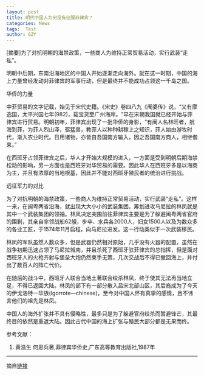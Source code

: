 ```yaml
---
layout: post
title: 明代中国人为何没有征服菲律宾？
categories: News
tags:  Test
author: GZY
---
```


[摘要]为了对抗明朝的海禁政策，一些商人为维持正常贸易活动，实行武装“走私”。

明朝中后期，东南沿海地区的中国人开始逐渐走向海外。就在这一时期，中国的海上力量曾经发动对菲律宾的军事行动，但是最终并不能成功占领这一千岛之国。

华侨的力量

中菲贸易的文字记载，始见于宋代史籍。《宋史》卷四八九《阉婆传》说，“又有摩逸国，太平兴国七年(982)，载宝货至广州海岸。"早在宋朝我国就已经开始与菲律宾进行贸易。明朝初年，菲律宾出现了一批华侨的身影，“有闽人名林旺者，航海到菲，为菲人烈山泽，驱猛兽，教菲人以种种耕稼上之知识，菲人始由游牧时代，渐入农业时代。日用诸物，亦皆自吾国南方输入，因之吾国南方商人，相继偕来。”

在西班牙占领菲律宾之后，华人才开始大规模的进入，一方面是受到明朝后期海禁松动的影响，另一方面也是西班牙对华贸易的需要。因此华人在西班牙多是以海商为主，并且有浓厚的当地根基，因此并不能对西班牙殖民者的统治进行挑战。

远征军力的对比

为了对抗明朝的海禁政策，一些商人为维持正常贸易活动，实行武装“走私”。这样一来，在闽粤两省沿海，就出现大大小小的武装集团。筹划进攻马尼拉的林凤就是其中一个武装集团的领袖。林凤决定突围前往菲律宾主要是为了躲避闽粤两省官府的围剿，其亲自率领战船62艘，步卒、水兵各2000人，妇女1500人以及为数众多的各业工匠，于1574年11月启程，向马尼拉进发。这一行动类似于一次武装移民。

林凤的军队虽然人数众多，但是武器仍然相对原始，几乎没有火器的配置，虽然在战争初期迅速占领了马尼拉城南，并且杀死了西班牙驻菲律宾的总指挥，但是面对西班牙人的火枪齐射与堡垒大炮仍然束手无策，几次交战后不得已撤回海上，并付出了数百人的阵亡代价。

在随后的战斗中，西班牙人联合当地土著联合绞杀林凤，终于使其无法再当地立足，不得已返回大陆。林凤的部下有一部分散入吕宋北部山区，其后裔成为了今天的伊戈洛特一华族(Igorrote—chinese)，至今对中国人怀有真挚的感情，且不讳言他们的祖先是林凤。

中国人的海外扩张并不具有侵略性，最多只是为了躲避官府绞杀而暂避锋芒，其最终目的依然是重返大陆。因此古代中国的海上扩张与殖民大部分都是无果而终。

参考文献：

1. 黄滋生 何思兵著,菲律宾华侨史,广东高等教育出版社,1987年

*****

摘自[链接](https://view.news.qq.com/a/20180419/029426.htm)